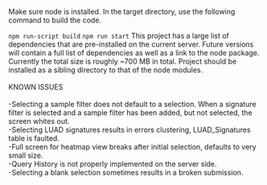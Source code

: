 Make sure node is installed. In the target directory, use the following command to build the code.

`npm run-script build`
`npm run start`
This project has a large list of dependencies that are pre-installed on the current server. Future versions will contain a full list of dependencies as well as a link to the node package. Currently the total size is roughly ~700 MB in total. Project should be installed as a sibling directory to that of the node modules.
<br>
<br>
KNOWN ISSUES
<br>
<br>
-Selecting a sample filter does not default to a selection. When a signature filter is selected and a sample filter has been added, but not selected, the screen whites out.
<br>
-Selecting LUAD signatures results in errors clustering, LUAD_Signatures table is faulted.
<br>
-Full screen for heatmap view breaks after initial selection, defaults to very small size.
<br>
-Query History is not properly implemented on the server side.
<br>
-Selecting a blank selection sometimes results in a broken submission.
